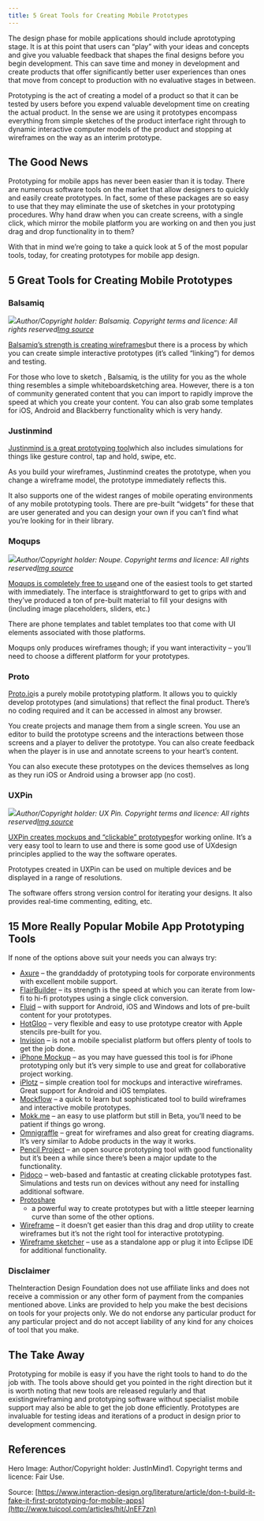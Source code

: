 ```yaml
---
title: 5 Great Tools for Creating Mobile Prototypes
---
```


The design phase for mobile applications should include aprototyping stage. It is at this point that users can “play” with your ideas and concepts and give you valuable feedback that shapes the final designs before you begin development. This can save time and money in development and create products that offer significantly better user experiences than ones that move from concept to production with no evaluative stages in between.

Prototyping is the act of creating a model of a product so that it can be tested by users before you expend valuable development time on creating the actual product. In the sense we are using it prototypes encompass everything from simple sketches of the product interface right through to dynamic interactive computer models of the product and stopping at wireframes on the way as an interim prototype.

## The Good News

Prototyping for mobile apps has never been easier than it is today. There are numerous software tools on the market that allow designers to quickly and easily create prototypes. In fact, some of these packages are so easy to use that they may eliminate the use of sketches in your prototyping procedures. Why hand draw when you can create screens, with a single click, which mirror the mobile platform you are working on and then you just drag and drop functionality in to them?

With that in mind we’re going to take a quick look at 5 of the most popular tools, today, for creating prototypes for mobile app design.

## 5 Great Tools for Creating Mobile Prototypes

### Balsamiq

![](http://img0.tuicool.com/7fuqaa6.jpg!web)_Author/Copyright holder: Balsamiq. Copyright terms and licence: All rights reserved_[_Img source_](http://esofty.com/wp-content/uploads/2015/06/Balsamiq-Mockups.jpg)

[Balsamiq’s strength is creating wireframes](https://balsamiq.com/)but there is a process by which you can create simple interactive prototypes \(it’s called “linking”\) for demos and testing.

For those who love to sketch , Balsamiq, is the utility for you as the whole thing resembles a simple whiteboardsketching area. However, there is a ton of community generated content that you can import to rapidly improve the speed at which you create your content. You can also grab some templates for iOS, Android and Blackberry functionality which is very handy.

### Justinmind

[Justinmind is a great prototyping tool](http://www.justinmind.com/)which also includes simulations for things like gesture control, tap and hold, swipe, etc.

As you build your wireframes, Justinmind creates the prototype, when you change a wireframe model, the prototype immediately reflects this.

It also supports one of the widest ranges of mobile operating environments of any mobile prototyping tools. There are pre-built “widgets” for these that are user generated and you can design your own if you can’t find what you’re looking for in their library.

### Moqups

![](http://img0.tuicool.com/zeYru2U.jpg!web)_Author/Copyright holder: Noupe. Copyright terms and licence: All rights reserved_[_Img source_](http://www.noupe.com/wp-content/uploads/2012/10/moqups1.jpg)

[Moqups is completely free to use](https://moqups.com/)and one of the easiest tools to get started with immediately. The interface is straightforward to get to grips with and they’ve produced a ton of pre-built material to fill your designs with \(including image placeholders, sliders, etc.\)

There are phone templates and tablet templates too that come with UI elements associated with those platforms.

Moqups only produces wireframes though; if you want interactivity – you’ll need to choose a different platform for your prototypes.

### Proto

[Proto.io](https://proto.io/)is a purely mobile prototyping platform. It allows you to quickly develop prototypes \(and simulations\) that reflect the final product. There’s no coding required and it can be accessed in almost any browser.

You create projects and manage them from a single screen. You use an editor to build the prototype screens and the interactions between those screens and a player to deliver the prototype. You can also create feedback when the player is in use and annotate screens to your heart’s content.

You can also execute these prototypes on the devices themselves as long as they run iOS or Android using a browser app \(no cost\).

### UXPin

![](http://img2.tuicool.com/Ef67Rra.png!web)_Author/Copyright holder: UX Pin. Copyright terms and licence: All rights reserved_[_Img source_](http://studio.uxpin.com/wp-content/uploads/2013/02/New-UXPin-Icons.png)

[UXPin creates mockups and “clickable” prototypes](https://www.uxpin.com/)for working online. It’s a very easy tool to learn to use and there is some good use of UXdesign principles applied to the way the software operates.

Prototypes created in UXPin can be used on multiple devices and be displayed in a range of resolutions.

The software offers strong version control for iterating your designs. It also provides real-time commenting, editing, etc.

## 15 More Really Popular Mobile App Prototyping Tools

If none of the options above suit your needs you can always try:

* [Axure](http://www.axure.com/)
  – the granddaddy of prototyping tools for corporate environments with excellent mobile support.
* [FlairBuilder](http://www.flairbuilder.com/)
  – its strength is the speed at which you can iterate from low-fi to hi-fi prototypes using a single click conversion.
* [Fluid](http://www.axure.com/)
  – with support for Android, iOS and Windows and lots of pre-built content for your prototypes.
* [HotGloo](http://www.hotgloo.com/)
  – very flexible and easy to use prototype creator with Apple stencils pre-built for you.
* [Invision](http://www.invisionapp.com/)
  – is not a mobile specialist platform but offers plenty of tools to get the job done.
* [iPhone Mockup](http://iphonemockup.lkmc.ch/)
  – as you may have guessed this tool is for iPhone prototyping only but it’s very simple to use and great for collaborative project working.
* [iPlotz](https://iplotz.com/)
  – simple creation tool for mockups and interactive wireframes. Great support for Android and iOS templates.
* [Mockflow](https://www.mockflow.com/)
  – a quick to learn but sophisticated tool to build wireframes and interactive mobile prototypes.
* [Mokk.me](http://mokk.me/)
  – an easy to use platform but still in Beta, you’ll need to be patient if things go wrong.
* [Omnigraffle](http://www.omnigroup.com/products/omnigraffle/)
  – great for wireframes and also great for creating diagrams. It’s very similar to Adobe products in the way it works.
* [Pencil Project](http://pencil.evolus.vn/Default.html)
  – an open source prototyping tool with good functionality but it’s been a while since there’s been a major update to the functionality.
* [Pidoco](https://pidoco.com/en)
  – web-based and fantastic at creating clickable prototypes fast. Simulations and tests run on devices without any need for installing additional software.
* [Protoshare](http://www.protoshare.com/)
  - a powerful way to create prototypes but with a little steeper learning curve than some of the other options.
* [Wireframe](https://wireframe.cc/)
  – it doesn’t get easier than this drag and drop utility to create wireframes but it’s not the right tool for interactive prototyping.
* [Wireframe sketcher](http://wireframesketcher.com/)
  – use as a standalone app or plug it into Eclipse IDE for additional functionality.

### Disclaimer

TheInteraction Design Foundation does not use affiliate links and does not receive a commission or any other form of payment from the companies mentioned above. Links are provided to help you make the best decisions on tools for your projects only. We do not endorse any particular product for any particular project and do not accept liability of any kind for any choices of tool that you make.

## The Take Away

Prototyping for mobile is easy if you have the right tools to hand to do the job with. The tools above should get you pointed in the right direction but it is worth noting that new tools are released regularly and that existingwireframing and prototyping software without specialist mobile support may also be able to get the job done efficiently. Prototypes are invaluable for testing ideas and iterations of a product in design prior to development commencing.

## References

Hero Image: Author/Copyright holder: JustInMind1. Copyright terms and licence: Fair Use.



Source: [https://www.interaction-design.org/literature/article/don-t-build-it-fake-it-first-prototyping-for-mobile-apps](http://www.tuicool.com/articles/hit/JnEF7zn)

